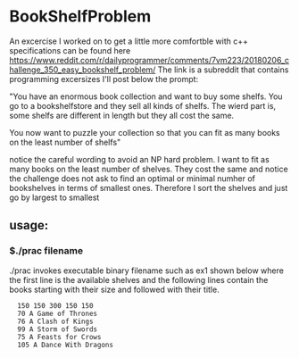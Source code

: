 # BookShelfProblem
An excercise I worked on to get a little more comfortble with c++
specifications can be found here https://www.reddit.com/r/dailyprogrammer/comments/7vm223/20180206_challenge_350_easy_bookshelf_problem/
The link is a subreddit that contains programming excersizes
I'll post below the prompt:

"You have an enormous book collection and want to buy some shelfs. You go to a bookshelfstore and they sell all kinds of shelfs. The wierd part is, some shelfs are different in length but they all cost the same.

You now want to puzzle your collection so that you can fit as many books on the least number of shelfs"

notice the careful wording to avoid an NP hard problem.  I want to fit as many
books on the least number of shelves.  They cost the same and notice the
challenge does not ask to find an optimal or minimal numher of bookshelves
in terms of smallest ones.  Therefore I sort the shelves and just go by largest to smallest
## usage:

### $./prac filename

./prac invokes executable binary
filename such as ex1 shown below
where the first line is the available 
shelves and the following lines contain
the books starting with their size and 
followed with their title.

```
  150 150 300 150 150
  70 A Game of Thrones
  76 A Clash of Kings
  99 A Storm of Swords
  75 A Feasts for Crows
  105 A Dance With Dragons
```
